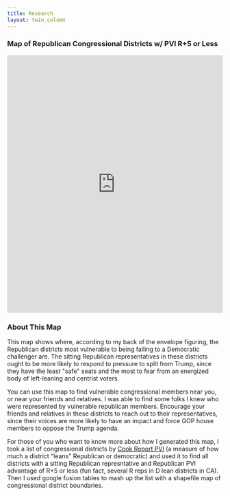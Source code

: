 ```yaml
---
title: Research
layout: twin_column
---
```


<div class="row">
    <div class="col-md-8">
      <h3>Map of Republican Congressional Districts w/ PVI R+5 or Less</h3>
      <iframe style="width:100%;" height="600" scrolling="no" frameborder="no" src="https://fusiontables.google.com/embedviz?q=select+col6%3E%3E1+from+1OkFL1B9wI6nWyUFGtodLl7FOyCoChcVUt9Lk_TRW+where+col2%3E%3E0+in+(&#39;CA-10&#39;%2C+&#39;CA-21&#39;%2C+&#39;CA-25&#39;%2C+&#39;CA-31&#39;%2C+&#39;CA-39&#39;%2C+&#39;CA-49&#39;%2C+&#39;CO-03&#39;%2C+&#39;CO-06&#39;%2C+&#39;FL-07&#39;%2C+&#39;FL-13&#39;%2C+&#39;FL-25&#39;%2C+&#39;FL-27&#39;%2C+&#39;IA-03&#39;%2C+&#39;IA-04&#39;%2C+&#39;IL-06&#39;%2C+&#39;IL-13&#39;%2C+&#39;IL-14&#39;%2C+&#39;IL-16&#39;%2C+&#39;MI-01&#39;%2C+&#39;MI-03&#39;%2C+&#39;MI-04&#39;%2C+&#39;MI-06&#39;%2C+&#39;MI-07&#39;%2C+&#39;MI-08&#39;%2C+&#39;MI-11&#39;%2C+&#39;MN-02&#39;%2C+&#39;MN-03&#39;%2C+&#39;NE-02&#39;%2C+&#39;NJ-02&#39;%2C+&#39;NJ-03&#39;%2C+&#39;NJ-05&#39;%2C+&#39;NM-02&#39;%2C+&#39;NV-02&#39;%2C+&#39;NV-03&#39;%2C+&#39;NY-02&#39;%2C+&#39;NY-11&#39;%2C+&#39;NY-19&#39;%2C+&#39;NY-22&#39;%2C+&#39;NY-23&#39;%2C+&#39;OH-10&#39;%2C+&#39;OH-14&#39;%2C+&#39;PA-06&#39;%2C+&#39;PA-07&#39;%2C+&#39;PA-08&#39;%2C+&#39;PA-15&#39;%2C+&#39;PA-16&#39;%2C+&#39;VA-02&#39;%2C+&#39;VA-04&#39;%2C+&#39;VA-05&#39;%2C+&#39;VA-10&#39;%2C+&#39;WA-03&#39;%2C+&#39;WA-08&#39;%2C+&#39;WI-01&#39;%2C+&#39;WI-06&#39;%2C+&#39;WI-07&#39;%2C+&#39;WI-08&#39;)&amp;viz=MAP&amp;h=false&amp;lat=39.285024899870585&amp;lng=-91.42889291015626&amp;t=1&amp;z=5&amp;l=col6%3E%3E1&amp;y=2&amp;tmplt=2&amp;hml=KML"></iframe>
    </div>
    <div class="col-md-4">
      <h3>About This Map</h3>
      <p>This map shows where, according to my back of the envelope figuring, the Republican districts most vulnerable to being falling to a Democratic challenger are.
      The sitting Republican representatives in these districts ought to be more likely to respond to pressure to split from Trump, since they have the least "safe" seats
      and the most to fear from an energized body of left-leaning and centrist voters.</p>
      <p>You can use this map to find vulnerable congressional members near you, or near your friends and relatives. I was able to find some folks I knew who were
      represented by vulnerable republican members. Encourage your friends and relatives in these districts to reach out to their representatives, since their voices
      are more likely to have an impact and force GOP house members to oppose the Trump agenda.</p>
      <p>For those of you who want to know more about how I generated this map, I took a list of congressional districts by <a href="https://en.wikipedia.org/wiki/Cook_Partisan_Voting_Index">Cook Report PVI</a> (a measure of how much a district "leans" Republican or democratic) and used
      it to find all districts with a sitting Republican represntative and Republican PVI advantage of R+5 or less (fun fact, several R reps in D lean districts in CA).
      Then I used google fusion tables to mash up the list with a shapefile map of congressional district boundaries.</p>  
    </div>
</div>
